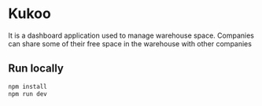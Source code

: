 # Kukoo

It is a dashboard application used to manage warehouse space. Companies can share some of their free space in the warehouse with other companies

## Run locally

```bash
npm install
npm run dev
```
